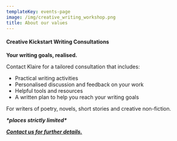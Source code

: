 ```yaml
---
templateKey: events-page
image: /img/creative_writing_workshop.png
title: About our values
---
```

#### Creative Kickstart Writing Consultations

**Your writing goals, realised.** 

Contact Klaire for a tailored consultation that includes:

* Practical writing activities
* Personalised discussion and feedback on your work
* Helpful tools and resources
* A written plan to help you reach your writing goals

For writers of poetry, novels, short stories and creative non-fiction.

_**\*places strictly limited\***_

__[_Contact us for further details._](klaire@klairejohnston.com)__
